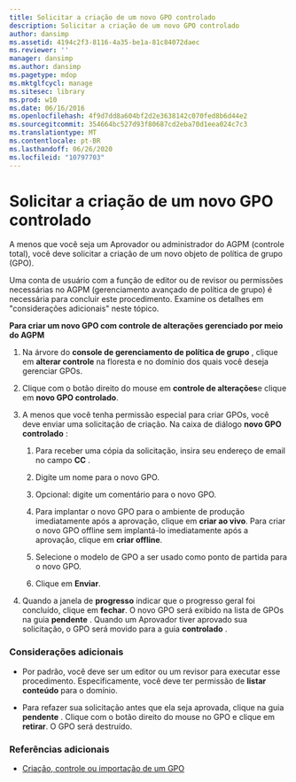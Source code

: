 ```yaml
---
title: Solicitar a criação de um novo GPO controlado
description: Solicitar a criação de um novo GPO controlado
author: dansimp
ms.assetid: 4194c2f3-8116-4a35-be1a-81c84072daec
ms.reviewer: ''
manager: dansimp
ms.author: dansimp
ms.pagetype: mdop
ms.mktglfcycl: manage
ms.sitesec: library
ms.prod: w10
ms.date: 06/16/2016
ms.openlocfilehash: 4f9d7dd8a604bf2d2e3638142c070fed8b6d44e2
ms.sourcegitcommit: 354664bc527d93f80687cd2eba70d1eea024c7c3
ms.translationtype: MT
ms.contentlocale: pt-BR
ms.lasthandoff: 06/26/2020
ms.locfileid: "10797703"
---
```

# Solicitar a criação de um novo GPO controlado


A menos que você seja um Aprovador ou administrador do AGPM (controle total), você deve solicitar a criação de um novo objeto de política de grupo (GPO).

Uma conta de usuário com a função de editor ou de revisor ou permissões necessárias no AGPM (gerenciamento avançado de política de grupo) é necessária para concluir este procedimento. Examine os detalhes em "considerações adicionais" neste tópico.

**Para criar um novo GPO com controle de alterações gerenciado por meio do AGPM**

1.  Na árvore do **console de gerenciamento de política de grupo** , clique em **alterar controle** na floresta e no domínio dos quais você deseja gerenciar GPOs.

2.  Clique com o botão direito do mouse em **controle de alterações**e clique em **novo GPO controlado**.

3.  A menos que você tenha permissão especial para criar GPOs, você deve enviar uma solicitação de criação. Na caixa de diálogo **novo GPO controlado** :

    1.  Para receber uma cópia da solicitação, insira seu endereço de email no campo **CC** .

    2.  Digite um nome para o novo GPO.

    3.  Opcional: digite um comentário para o novo GPO.

    4.  Para implantar o novo GPO para o ambiente de produção imediatamente após a aprovação, clique em **criar ao vivo**. Para criar o novo GPO offline sem implantá-lo imediatamente após a aprovação, clique em **criar offline**.

    5.  Selecione o modelo de GPO a ser usado como ponto de partida para o novo GPO.

    6.  Clique em **Enviar**.

4.  Quando a janela de **progresso** indicar que o progresso geral foi concluído, clique em **fechar**. O novo GPO será exibido na lista de GPOs na guia **pendente** . Quando um Aprovador tiver aprovado sua solicitação, o GPO será movido para a guia **controlado** .

### Considerações adicionais

-   Por padrão, você deve ser um editor ou um revisor para executar esse procedimento. Especificamente, você deve ter permissão de **listar conteúdo** para o domínio.

-   Para refazer sua solicitação antes que ela seja aprovada, clique na guia **pendente** . Clique com o botão direito do mouse no GPO e clique em **retirar**. O GPO será destruído.

### Referências adicionais

-   [Criação, controle ou importação de um GPO](creating-controlling-or-importing-a-gpo-agpm30ops.md)

 

 





